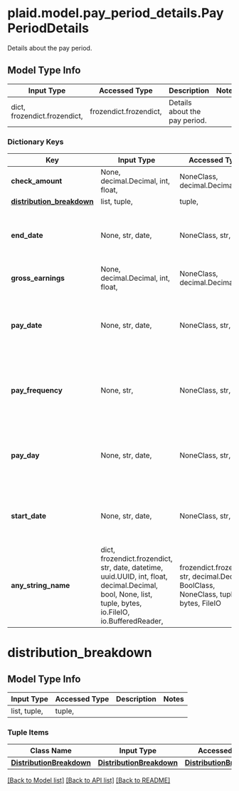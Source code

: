 # plaid.model.pay_period_details.PayPeriodDetails

Details about the pay period.

## Model Type Info
Input Type | Accessed Type | Description | Notes
------------ | ------------- | ------------- | -------------
dict, frozendict.frozendict,  | frozendict.frozendict,  | Details about the pay period. | 

### Dictionary Keys
Key | Input Type | Accessed Type | Description | Notes
------------ | ------------- | ------------- | ------------- | -------------
**check_amount** | None, decimal.Decimal, int, float,  | NoneClass, decimal.Decimal,  | The amount of the paycheck. | [optional] value must be a 64 bit float
**[distribution_breakdown](#distribution_breakdown)** | list, tuple,  | tuple,  |  | [optional] 
**end_date** | None, str, date,  | NoneClass, str,  | The pay period end date, in [ISO 8601](https://wikipedia.org/wiki/ISO_8601) format: \&quot;yyyy-mm-dd\&quot;. | [optional] value must conform to RFC-3339 full-date YYYY-MM-DD
**gross_earnings** | None, decimal.Decimal, int, float,  | NoneClass, decimal.Decimal,  | Total earnings before tax/deductions. | [optional] value must be a 64 bit float
**pay_date** | None, str, date,  | NoneClass, str,  | The date on which the paystub was issued, in [ISO 8601](https://wikipedia.org/wiki/ISO_8601) format (\&quot;yyyy-mm-dd\&quot;). | [optional] value must conform to RFC-3339 full-date YYYY-MM-DD
**pay_frequency** | None, str,  | NoneClass, str,  | The frequency at which an individual is paid. | [optional] must be one of ["PAY_FREQUENCY_UNKNOWN", "PAY_FREQUENCY_WEEKLY", "PAY_FREQUENCY_BIWEEKLY", "PAY_FREQUENCY_SEMIMONTHLY", "PAY_FREQUENCY_MONTHLY", None, ] 
**pay_day** | None, str, date,  | NoneClass, str,  | The date on which the paystub was issued, in [ISO 8601](https://wikipedia.org/wiki/ISO_8601) format (\&quot;yyyy-mm-dd\&quot;). | [optional] value must conform to RFC-3339 full-date YYYY-MM-DD
**start_date** | None, str, date,  | NoneClass, str,  | The pay period start date, in [ISO 8601](https://wikipedia.org/wiki/ISO_8601) format: \&quot;yyyy-mm-dd\&quot;. | [optional] value must conform to RFC-3339 full-date YYYY-MM-DD
**any_string_name** | dict, frozendict.frozendict, str, date, datetime, uuid.UUID, int, float, decimal.Decimal, bool, None, list, tuple, bytes, io.FileIO, io.BufferedReader,  | frozendict.frozendict, str, decimal.Decimal, BoolClass, NoneClass, tuple, bytes, FileIO | any string name can be used but the value must be the correct type | [optional]

# distribution_breakdown

## Model Type Info
Input Type | Accessed Type | Description | Notes
------------ | ------------- | ------------- | -------------
list, tuple,  | tuple,  |  | 

### Tuple Items
Class Name | Input Type | Accessed Type | Description | Notes
------------- | ------------- | ------------- | ------------- | -------------
[**DistributionBreakdown**](DistributionBreakdown.md) | [**DistributionBreakdown**](DistributionBreakdown.md) | [**DistributionBreakdown**](DistributionBreakdown.md) |  | 

[[Back to Model list]](../../README.md#documentation-for-models) [[Back to API list]](../../README.md#documentation-for-api-endpoints) [[Back to README]](../../README.md)

